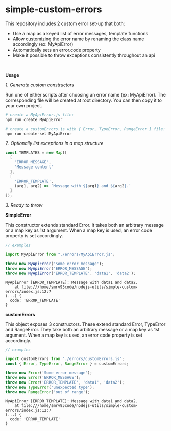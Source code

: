 # simple-custom-errors

This repository includes 2 custom error set-up that both:

- Use a map as a keyed list of error messages, template functions
- Allow customizing the error name by renaming the class name accordingly (ex: MyApiError)
- Automatically sets an error.code property
- Make it possible to throw exceptions consistently throughout an api

<br>

**Usage**

*1. Generate custom constructors*

Run one of either scripts after choosing an error name (ex: MyApiError). The corresponding file will be created at root directory. You can then copy it to your own project.

```bash
# create a MyApiError.js file:
npm run create MyApiError

# create a customErrors.js with { Error, TypeError, RangeError } file:
npm run create-set MyApiError
```

*2. Optionally list exceptions in a map structure*

```javascript
const TEMPLATES = new Map([
  [
    'ERROR_MESSAGE',
    'Message content'
  ],
  [
    'ERROR_TEMPLATE',
    (arg1, arg2) => `Message with ${arg1} and ${arg2}.`
  ]
]);
```

*3. Ready to throw*

**SimpleError**

This constructor extends standard Error. It takes both an arbitrary message or a map key as 1st argument. When a map key is used, an error code property is set accordingly.

```javascript
// examples

import MyApiError from "./errors/MyApiError.js";

throw new MyApiError('Some error message');
throw new MyApiError('ERROR_MESSAGE');
throw new MyApiError('ERROR_TEMPLATE', 'data1', 'data2');
```
```console
MyApiError [ERROR_TEMPLATE]: Message with data1 and data2.
    at file:///home/smrv95code/nodejs-utils/simple-custom-errors/index.js:12:7
(...) {
  code: 'ERROR_TEMPLATE'
}
```

**customErrors**

This object exposes 3 constructors. These extend standard Error, TypeError and RangeError. They take both an arbitrary message or a map key as 1st argument. When a map key is used, an error code property is set accordingly.

```javascript
// examples

import customErrors from "./errors/customErrors.js";
const { Error, TypeError, RangeError } = customErrors;

throw new Error('Some error message');
throw new Error('ERROR_MESSAGE');
throw new Error('ERROR_TEMPLATE', 'data1', 'data2');
throw new TypeError('unexpected type');
throw new RangeError('out of range');
```
```console
MyApiError [ERROR_TEMPLATE]: Message with data1 and data2.
    at file:///home/smrv95code/nodejs-utils/simple-custom-errors/index.js:12:7
(...) {
  code: 'ERROR_TEMPLATE'
}
```
